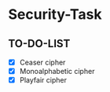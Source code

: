 # Security-Task

## TO-DO-LIST

- [x] Ceaser cipher
- [x] Monoalphabetic cipher
- [x] Playfair cipher
